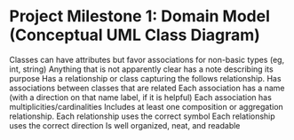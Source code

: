 # Project Milestone 1: Domain Model (Conceptual UML Class Diagram)

Classes can have attributes but favor associations for non-basic types (eg, int, string)
Anything that is not apparently clear has a note describing its purpose
Has a relationship or class capturing the follows relationship.
Has associations between classes that are related
Each association has a name (with a direction on that name label, if it is helpful)
Each association has multiplicities/cardinalities
Includes at least one composition or aggregation  relationship.
Each relationship uses the correct symbol
Each relationship uses the correct direction
Is well organized, neat, and readable
